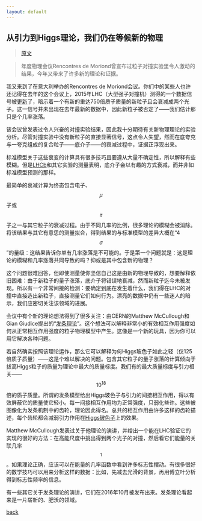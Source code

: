 ```yaml
---
layout: default
---
```

<script src="https://cdn.mathjax.org/mathjax/latest/MathJax.js?config=TeX-AMS-MML_HTMLorMML" type="text/javascript"></script>

## 从引力到Higgs理论，我们仍在等候新的物理

>[原文][2]

> 年度物理会议Rencontres de Moriond曾宣布过粒子对撞实验里令人激动的结果，今年又带来了许多新的理论和证据。

我又来到了在意大利举办的Rencontres de Moriond会议。你们中的某些人也许还记得在去年的这个会议上，2015年LHC（大型强子对撞机）测得的一个数据信号被[更新][3]了，暗示着一个有新的重达750倍质子质量的新粒子且会衰减成两个光子。这一信号并未出现在去年最新的数据中，因此新粒子被否定了——我们估计那只是个几率涨落。

该会议曾发表过令人兴奋的对撞实验结果，因此我十分期待有关新物理理论的实验分析。尽管对撞实验中没有新粒子的直接显著信号，这点令人失望，然而在底夸克与一夸克组成的复合粒子——底介子——的衰减过程中，证据正浮现出来。

标准模型关于这些衰变的计算具有很多技巧且要遵从大量不确定性，所以解释有些模糊。但是[LHCb][4]和其它实验的测量表明，底介子会以有趣的方式衰减，而并非如标准模型预测的那样。

最简单的衰减计算为终态包含电子、$$\mu$$子或$$\tau$$子之一与其它粒子的衰减过程。由于不同几率的比例，很多理论的模糊会被消除。将该结果与其它有意思的测量拟合，得到结果的与标准模型的差异大概在“4$$\sigma$$”的量级：这结果告诉你单有几率涨落是不可能的。于是第一个问题就是：这是理论的模糊和几率涨落共同导致的吗？抑或是其中包含新的物理？

这个问题很难回答，但即使测量使你坚信自己这是由新的物理导致的，想要解释依旧困难：由于新粒子的量子涨落，底介子将错误地衰减，然而新粒子迄今未被发现。所以有一个非常间接的检测：要确定到底在发生着什么，我们得在LHC的对撞中直接造出新粒子，直接测量它们如何行为。漂亮的数据中仍有一些迷人的暗示，我们应密切关注该领域的进展。

会议中有个新的理论想法得到了很多关注：由CERN的Matthew McCullough和Gian Giudice提出的“[发条理论][5]”。这个想法可以解释非常小的有效相互作用强度如何从正常相互作用强度的粒子物理模型中产生。这像是一个新的玩具，因为你可以用它解决各种问题。

若自然确实按照该理论运作，那么它可以解释为何Higgs玻色子如此之轻（仅125倍质子质量）——这是个难以解决的问题。包含其它粒子的量子涨落的计算倾向于拔高Higgs粒子的质量为理论中最大的质量标度。我们有的最大质量标度与引力相关——$$10^{18}$$倍的质子质量。所谓的发条模型给出Higgs玻色子与引力的间接相互作用，得以有效屏蔽它的质量使它轻小。每一间接相互作用均为正常强度，只弱化些许。这些被图像化为发条机制中的齿轮，理论因此得名。总共的相互作用由许多这样的齿轮描述，每个齿轮都会减弱引力作用在[Higgs玻色子][6]上的效果。

Matthew McCullough发表过关于他理论的演讲，并给出一个能在LHC验证它的实现的很好的方法：在高能尺度中挑出得到两个光子的对撞，然后看它们能量的关联几率$$^1$$。如果理论正确，应该可以在能量的几率函数中看到许多标志性摆动。有很多很好的数学技巧可以用来分析这样的数据：比如，先减去光滑的背景，再用傅立叶分析得到标志性频率的信息。

有一些其它关于发条理论的演讲，它们在2016年10月被发布出来。发条理论看起来是一片崭新的、肥沃的领域。

[back][1]

[1]:	./
[2]:  https://www.theguardian.com/science/life-and-physics/2017/mar/24/from-gravity-to-the-higgs-were-still-waiting-for-new-physics
[3]:  https://www.theguardian.com/science/life-and-physics/2016/mar/17/an-update-on-a-possible-new-particle-from-cerns-large-hadron-collider
[4]:  http://lhcb-public.web.cern.ch/lhcb-public/
[5]:  https://arxiv.org/abs/1610.07962
[6]:  https://www.theguardian.com/science/higgs-boson
